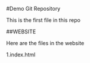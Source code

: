 #Demo Git Repository

This is the first file in this repo

##WEBSITE

Here are the files in the website



1.index.html

